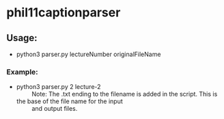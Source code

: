 # phil11captionparser

## Usage:

* python3 parser.py lectureNumber originalFileName

### Example:

* python3 parser.py 2 lecture-2  
&nbsp;&nbsp;&nbsp;&nbsp;&nbsp;&nbsp;&nbsp;&nbsp; Note: The .txt ending to the filename is added in the script. This is the base of the file name for the input  
&nbsp;&nbsp;&nbsp;&nbsp;&nbsp;&nbsp;&nbsp;&nbsp; and output files.
